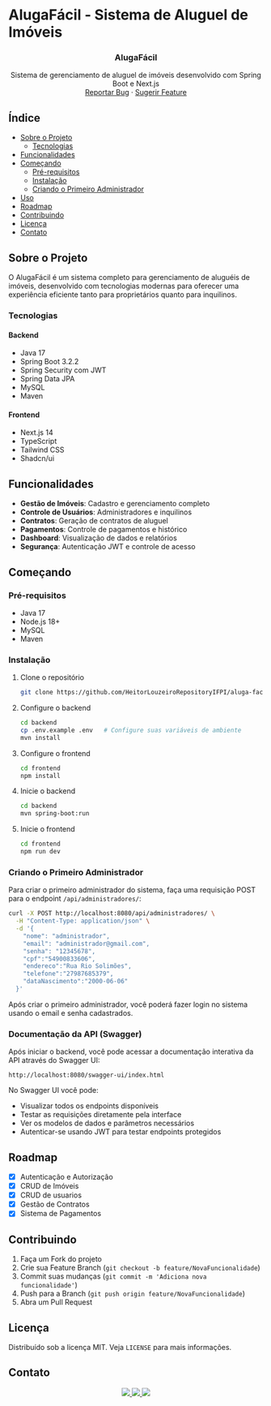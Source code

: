 # AlugaFácil - Sistema de Aluguel de Imóveis

<div align="center">
  <h3 align="center">AlugaFácil</h3>
  <p align="center">
    Sistema de gerenciamento de aluguel de imóveis desenvolvido com Spring Boot e Next.js
    <br/>
    <a href="https://github.com/HeitorLouzeiroRepositoryIFPI/aluga-facil/issues">Reportar Bug</a>
    ·
    <a href="https://github.com/HeitorLouzeiroRepositoryIFPI/aluga-facil/issues">Sugerir Feature</a>
  </p>
</div>

## Índice

- [Sobre o Projeto](#sobre-o-projeto)
  - [Tecnologias](#tecnologias)
- [Funcionalidades](#funcionalidades)
- [Começando](#começando)
  - [Pré-requisitos](#pré-requisitos)
  - [Instalação](#instalação)
  - [Criando o Primeiro Administrador](#criando-o-primeiro-administrador)
- [Uso](#uso)
- [Roadmap](#roadmap)
- [Contribuindo](#contribuindo)
- [Licença](#licença)
- [Contato](#contato)

## Sobre o Projeto

O AlugaFácil é um sistema completo para gerenciamento de aluguéis de imóveis, desenvolvido com tecnologias modernas para oferecer uma experiência eficiente tanto para proprietários quanto para inquilinos.

### Tecnologias

#### Backend
- Java 17
- Spring Boot 3.2.2
- Spring Security com JWT
- Spring Data JPA
- MySQL
- Maven

#### Frontend
- Next.js 14
- TypeScript
- Tailwind CSS
- Shadcn/ui

## Funcionalidades

- **Gestão de Imóveis**: Cadastro e gerenciamento completo
- **Controle de Usuários**: Administradores e inquilinos
- **Contratos**: Geração de contratos de aluguel
- **Pagamentos**: Controle de pagamentos e histórico
- **Dashboard**: Visualização de dados e relatórios
- **Segurança**: Autenticação JWT e controle de acesso

## Começando

### Pré-requisitos

* Java 17
* Node.js 18+
* MySQL
* Maven

### Instalação

1. Clone o repositório
   ```sh
   git clone https://github.com/HeitorLouzeiroRepositoryIFPI/aluga-facil.git
   ```

2. Configure o backend
   ```sh
   cd backend
   cp .env.example .env   # Configure suas variáveis de ambiente
   mvn install
   ```

3. Configure o frontend
   ```sh
   cd frontend
   npm install
   ```

4. Inicie o backend
   ```sh
   cd backend
   mvn spring-boot:run
   ```

5. Inicie o frontend
   ```sh
   cd frontend
   npm run dev
   ```

### Criando o Primeiro Administrador

Para criar o primeiro administrador do sistema, faça uma requisição POST para o endpoint `/api/administradores/`:

```sh
curl -X POST http://localhost:8080/api/administradores/ \
  -H "Content-Type: application/json" \
  -d '{
    "nome": "administrador",
    "email": "administrador@gmail.com",
    "senha": "12345678",
    "cpf":"54900833606",
    "endereco":"Rua Rio Solimões",
    "telefone":"27987685379",
    "dataNascimento":"2000-06-06"
  }'
```

Após criar o primeiro administrador, você poderá fazer login no sistema usando o email e senha cadastrados.

### Documentação da API (Swagger)

Após iniciar o backend, você pode acessar a documentação interativa da API através do Swagger UI:

```
http://localhost:8080/swagger-ui/index.html
```

No Swagger UI você pode:
- Visualizar todos os endpoints disponíveis
- Testar as requisições diretamente pela interface
- Ver os modelos de dados e parâmetros necessários
- Autenticar-se usando JWT para testar endpoints protegidos

## Roadmap

- [x] Autenticação e Autorização
- [x] CRUD de Imóveis
- [x] CRUD de usuarios
- [x] Gestão de Contratos
- [x] Sistema de Pagamentos

## Contribuindo

1. Faça um Fork do projeto
2. Crie sua Feature Branch (`git checkout -b feature/NovaFuncionalidade`)
3. Commit suas mudanças (`git commit -m 'Adiciona nova funcionalidade'`)
4. Push para a Branch (`git push origin feature/NovaFuncionalidade`)
5. Abra um Pull Request

## Licença

Distribuído sob a licença MIT. Veja `LICENSE` para mais informações.

## Contato

<div align='center'>  
  <a href="https://www.instagram.com/heitorlouzeiro/" target="_blank">
    <img src="https://img.shields.io/badge/-Instagram-%23E4405F?style=for-the-badge&logo=instagram&logoColor=white" target="_blank">
  </a> 
  <a href = "mailto:heitorlouzeirodev@gmail.com">
    <img src="https://img.shields.io/badge/-Gmail-%23333?style=for-the-badge&logo=gmail&logoColor=white" target="_blank">    
  </a>
  <a href="https://www.linkedin.com/in/heitor-louzeiro/" target="_blank">
    <img src="https://img.shields.io/badge/-LinkedIn-%230077B5?style=for-the-badge&logo=linkedin&logoColor=white" target="_blank">
  </a> 
</div>